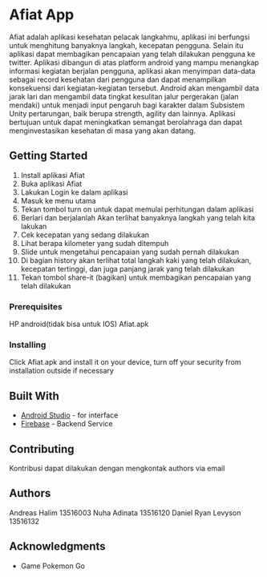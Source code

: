# Afiat App

Afiat adalah aplikasi kesehatan pelacak langkahmu, aplikasi ini berfungsi untuk menghitung banyaknya langkah, kecepatan pengguna. Selain itu aplikasi dapat membagikan pencapaian yang telah dilakukan pengguna ke twitter. Aplikasi dibangun di atas platform android yang mampu menangkap informasi kegiatan berjalan pengguna, aplikasi akan menyimpan data-data sebagai record kesehatan dari pengguna dan dapat menampilkan konsekuensi dari kegiatan-kegiatan tersebut. Android akan mengambil data jarak lari dan mengambil data tingkat kesulitan jalur pergerakan (jalan mendaki) untuk menjadi input pengaruh bagi karakter dalam Subsistem Unity pertarungan, baik berupa strength, agility dan lainnya. Aplikasi bertujuan untuk dapat meningkatkan semangat berolahraga dan dapat menginvestasikan kesehatan di masa yang akan datang.

## Getting Started

1. Install aplikasi Afiat
2. Buka aplikasi Afiat
3. Lakukan Login ke dalam aplikasi
4. Masuk ke menu utama
5. Tekan tombol turn on untuk dapat memulai perhitungan dalam aplikasi
6. Berlari dan berjalanlah Akan terlihat banyaknya langkah yang telah kita lakukan
7. Cek kecepatan yang sedang dilakukan
8. Lihat berapa kilometer yang sudah ditempuh
9. Slide untuk mengetahui pencapaian yang sudah pernah dilakukan
10. Di bagian history akan terlihat total langkah kaki yang telah dilakukan, kecepatan tertinggi, dan juga panjang jarak yang telah dilakukan
11. Tekan tombol share-it (bagikan) untuk membagikan pencapaian yang telah dilakukan

### Prerequisites

HP android(tidak bisa untuk IOS)
Afiat.apk

### Installing

Click Afiat.apk and install it on your device, turn off your security from installation outside if necessary


## Built With

* [Android Studio](developer.android.com) - for interface
* [Firebase](firebase.google.com) - Backend Service

## Contributing

Kontribusi dapat dilakukan dengan mengkontak authors via email

## Authors

Andreas Halim		    13516003
Nuha Adinata			13516120
Daniel Ryan Levyson		13516132

## Acknowledgments

* Game Pokemon Go



